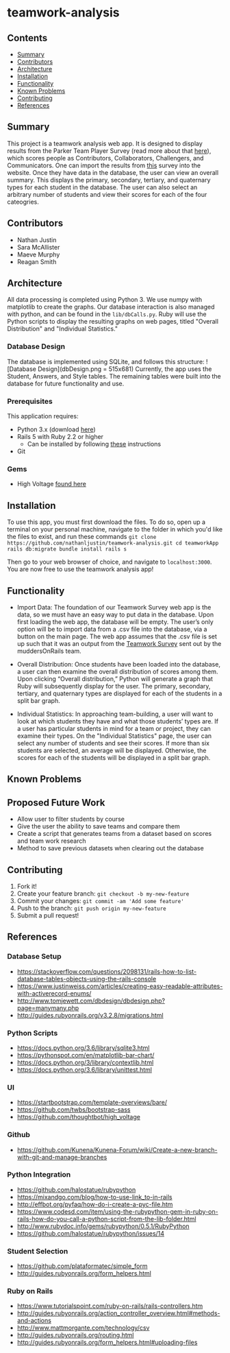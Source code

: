 # teamwork-analysis

## Contents

* [Summary](#summary)
* [Contributors](#contributors)
* [Architecture](#architecture)
* [Installation](#installation)
* [Functionality](#functionality)
* [Known Problems](#known-problems)
* [Contributing](#contributing)
* [References](#references)

## Summary

This project is a teamwork analysis web app. It is designed to display results from the Parker Team Player Survey (read more about that [here](https://www.creativeorgdesign.com/tests_page.php?id=185)), which scores people as Contributors, Collaborators, Challengers, and Communicators. One can import the results from [this](https://docs.google.com/forms/d/1px6yEtC9zEG469OELr_1apL2iTUqwwDRYkoirncgVBI/edit) survey into the website. Once they have data in the database, the user can view an overall summary. This displays the primary, secondary, tertiary, and quaternary types for each student in the database. The user can also select an arbitrary number of students and view their scores for each of the four cateogries. 

## Contributors

* Nathan Justin 
* Sara McAllister
* Maeve Murphy
* Reagan Smith

## Architecture

All data processing is completed using Python 3. We use numpy with matplotlib to create the graphs. Our database interaction is also managed with python, and can be found in the `lib/dbCalls.py`. Ruby will use the Python scripts to display the resulting graphs on web pages, titled "Overall Distribution" and "Individual Statistics."

### Database Design

The database is implemented using SQLite, and follows this structure:
![Database Design](dbDesign.png = 515x681)
Currently, the app uses the Student, Answers, and Style tables. The remaining tables were built into the database for future functionality and use.

### Prerequisites

This application requires:
* Python 3.x (download [here](https://anaconda.org/anaconda/python))
* Rails 5 with Ruby 2.2 or higher
    - Can be installed by following [these](http://railsapps.github.io/installing-rails.html) instructions
* Git

### Gems

* High Voltage [found here](https://github.com/thoughtbot/high_voltage)

## Installation

To use this app, you must first download the files. To do so, open up a terminal on your personal machine, navigate to the folder in which you'd like the files to exist, and run these commands
`git clone https://github.com/nathanljustin/teamwork-analysis.git
cd teamworkApp
rails db:migrate
bundle install
rails s`

Then go to your web browser of choice, and navigate to `localhost:3000`. You are now free to use the teamwork analysis app!

## Functionality

* Import Data: The foundation of our Teamwork Survey web app is the data, so we must have an easy way to put data in the database. Upon first loading the web app, the database will be empty. The user’s only option will be to import data from a .csv file into the database, via a button on the main page. The web app assumes that the .csv file is set up such that it was an output from the [Teamwork Survey](https://docs.google.com/forms/d/1px6yEtC9zEG469OELr_1apL2iTUqwwDRYkoirncgVBI/edit) sent out by the muddersOnRails team. 

* Overall Distribution: Once students have been loaded into the database, a user can then examine the overall distribution of scores among them. Upon clicking “Overall distribution,” Python will generate a graph that Ruby will subsequently display for the user. The primary, secondary, tertiary, and quaternary types are displayed for each of the students in a split bar graph.

* Individual Statistics: In approaching team-building, a user will want to look at which students they have and what those students’ types are. If a user has particular students in mind for a team or project, they can examine their types. On the "Individual Statistics" page, the user can select any number of students and see their scores. If more than six students are selected, an average will be displayed. Otherwise, the scores for each of the students will be displayed in a split bar graph. 

## Known Problems

## Proposed Future Work

* Allow user to filter students by course
* Give the user the ability to save teams and compare them
* Create a script that generates teams from a dataset based on scores and team work research
* Method to save previous datasets when clearing out the database

## Contributing

1. Fork it!
2. Create your feature branch: `git checkout -b my-new-feature`
3. Commit your changes: `git commit -am 'Add some feature'`
4. Push to the branch: `git push origin my-new-feature`
5. Submit a pull request!

## References

### Database Setup

* https://stackoverflow.com/questions/2098131/rails-how-to-list-database-tables-objects-using-the-rails-console
* https://www.justinweiss.com/articles/creating-easy-readable-attributes-with-activerecord-enums/
* http://www.tomjewett.com/dbdesign/dbdesign.php?page=manymany.php
* http://guides.rubyonrails.org/v3.2.8/migrations.html


### Python Scripts

* https://docs.python.org/3.6/library/sqlite3.html
* https://pythonspot.com/en/matplotlib-bar-chart/
* https://docs.python.org/3/library/contextlib.html
* https://docs.python.org/3.6/library/unittest.html


### UI

* https://startbootstrap.com/template-overviews/bare/
* https://github.com/twbs/bootstrap-sass
* https://github.com/thoughtbot/high_voltage

### Github

* https://github.com/Kunena/Kunena-Forum/wiki/Create-a-new-branch-with-git-and-manage-branches

### Python Integration

* https://github.com/halostatue/rubypython
* https://mixandgo.com/blog/how-to-use-link_to-in-rails
* http://effbot.org/pyfaq/how-do-i-create-a-pyc-file.htm
* https://www.codesd.com/item/using-the-rubypython-gem-in-ruby-on-rails-how-do-you-call-a-python-script-from-the-lib-folder.html
* http://www.rubydoc.info/gems/rubypython/0.5.1/RubyPython
* https://github.com/halostatue/rubypython/issues/14

### Student Selection
* https://github.com/plataformatec/simple_form
* http://guides.rubyonrails.org/form_helpers.html

### Ruby on Rails

* https://www.tutorialspoint.com/ruby-on-rails/rails-controllers.htm
* http://guides.rubyonrails.org/action_controller_overview.html#methods-and-actions
* http://www.mattmorgante.com/technology/csv
* http://guides.rubyonrails.org/routing.html
* http://guides.rubyonrails.org/form_helpers.html#uploading-files
